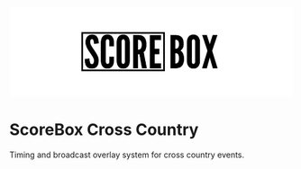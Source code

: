 ![ScoreBox Logo](assets/scorebox_logo_md.png)
# ScoreBox Cross Country
Timing and broadcast overlay system for cross country events.